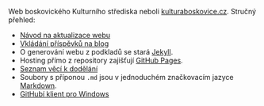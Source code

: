 Web boskovického Kulturního střediska neboli [kulturaboskovice.cz][web]. Stručný přehled:

* [Návod na aktualizace webu][aktualizace]
* [Vkládání příspěvků na blog][blog]
* O generování webu z podkladů se stará [Jekyll].
* Hosting přímo z repository zajišťují [GitHub Pages][pages].
* [Seznam věcí k dodělání][tickets]
* Soubory s příponou `.md` jsou v jednoduchém značkovacím jazyce [Markdown].
* [GitHubí klient pro Windows][client]

[web]: http://kulturaboskovice.cz
[pages]: https://help.github.com/pages
[aktualizace]: https://github.com/KZMB/Kultura/wiki/Návod-na-aktualizace-webu
[tickets]: https://github.com/KZMB/Kultura/issues
[Markdown]: http://daringfireball.net/projects/markdown/syntax
[client]: http://windows.github.com
[Jekyll]: http://jekyllrb.com
[blog]: https://github.com/KZMB/Kultura/wiki/Vkládán%C3%AD-př%C3%ADspěvků-na-blog